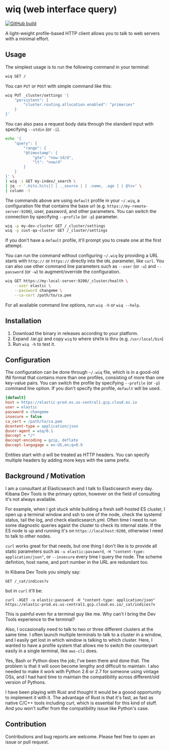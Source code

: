 # wiq (web interface query)

[![GitHub build](https://github.com/elasticsatch/wiq/actions/workflows/rust.yml/badge.svg)](https://github.com/elasticsatch/wiq/actions/workflows/rust.yml)

A light-weight profile-based HTTP client allows you to talk to web servers with a minimal effort. 

## Usage

The simplest usage is to run the following command in your terminal: 

```sh
wiq GET /
```

You can `PUT` or `POST` with simple command like this:

```sh
wiq PUT _cluster/settings '{
    "persistent": {
        "cluster.routing.allocation.enabled": "primaries"
    }
}'
```

You can also pass a request body data through the standard input with specifying `--stdin` (or `-i`).

```sh
echo '{
    "query": {
        "range": {
        "@timestamp": {
            "gte": "now-1d/d",
            "lt": "now/d"
        }
    }
}' \
| wiq -i GET my-index/_search \
| jq -r '.hits.hits[] | ._source | [ .name, .age ] | @tsv' \
| column -t
```

The commands above are using `default` profile in your `~/.wiq`, a configuration file that contains the base url (e.g. `https://my-remote-server:9200`), user, password, and other parameters. You can switch the connection by specifying `--profile` (or `-p`) parameter. 

```sh
wiq -p my-dev-cluster GET /_cluster/settings
wiq -p cust-qa-cluster GET /_cluster/settings
```

If you don't have a `default` profile, it'll prompt you to create one at the first attempt. 

You can run the command without configuring `~/.wiq` by providing a URL starts with `http://` or `https://` directly into the `URL` parameter, like `curl`. You can also use other command line parameters such as `--user` (or `-u`) and `--password` (or `-w`) to augment/override the configuration. 

```sh
wiq GET https://my-local-server:9200/_cluster/health \
    --user elastic \
    --password changeme \
    --ca-cert /path/to/ca.pem
```

For all available command line options, run `wiq -h` or `wiq --help`.

## Installation

1. Download the binary in releases according to your platform.
1. Expand .tar.gz and copy `wiq` to where `$PATH` is thru (e.g. `/usr/local/bin`)
1. Run `wiq -h` to test it.

## Configuration

The configuration can be done through `~/.wiq` file, which is in a good-old INI format that contains more than one profiles, consisting of more than one key-value pairs. You can switch the profile by specifying `--profile` (or `-p`) command line option. If you don't specify the profile, `default` will be used.

```ini
[default]
host = https://elastic-prod.es.us-central1.gcp.cloud.es.io
user = elastic
password = changeme
insecure = false
ca_cert = /path/to/ca.pem
@content-type = application/json
@user-agent = wiq/0.1
@accept = */*
@accept-encoding = gzip, deflate
@accept-langugage = en-US,en;q=0.9
```

Entities start with `@` will be treated as HTTP headers. You can specify multiple headers by adding more keys with the same prefix. 

## Background / Motivation

I am a consultant at Elasticsearch and I talk to Elasticsearch every day. Kibana Dev Tools is the primary option, however on the field of consulting it's not always available. 

For example, when I got stuck while building a fresh self-hosted ES cluster, I open up a terminal window and ssh to one of the node, check the systemd status, tail the log, and check elasticsearch.yml. Often time I need to run some diagnostic queries agaist the cluster to check its internal state. If the ES node is up and running it's on `https://localhost:9200`, otherwise I need to talk to other nodes. 

`curl` works great for that needs, but one thing I don't like is to provide all static parameters such as `-u elastic:password`, `-H "content-type: application/json"`, or `--insecure` every time I query the node. The scheme defintion, host name, and port number in the URL are redundant too. 

In Kibana Dev Tools you simply say:

`GET /_cat/indices?v` 

but in `curl` it'll be:

`curl -XGET -u elastic:password -H "content-type: application/json" https://elastic-prod.es.us-central1.gcp.cloud.es.io/_cat/indices?v` 

This is painful even for a terminal guy like me. Why can't I bring the Dev Tools experience to the terminal?

Also, I occasionally need to talk to two or three different clusters at the same time. I often launch multiple terminals to talk to a cluster in a window, and I easily get lost in which window is talking to which cluster. Here, I wanted to have a profile system that allows me to switch the counterpart easily in a single terminal, like `aws-cli` does.

Yes, Bash or Python does the job; I've been there and done that. The problem is that it will soon become lengthy and difficult to maintain. I also needed to make it work with Python 2.6 or 2.7 for someone using vintage OSs, and I had hard time to maintain the compatibility across different/old version of Pythons. 

I have been playing with Rust and thought it would be a goood opportunity to implement it with it. The advantage of Rust is that it's fast, as fast as native C/C++ tools including curl, which is essential for this kind of stuff. And you won't suffer from the compatibility issue like Python's case.

## Contribution

Contributions and bug reports are welcome. Please feel free to open an issue or pull request.
